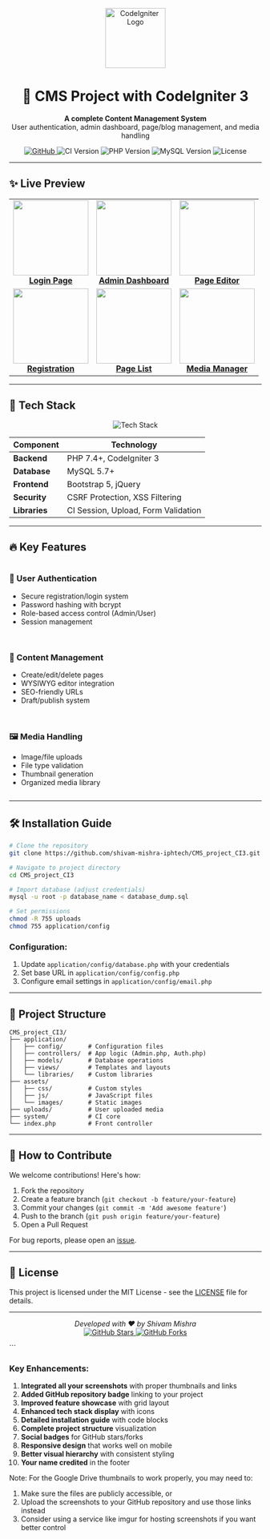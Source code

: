 
<p align="center">
  <img src="https://www.codeigniter.com/assets/icons/ci-logo.png" alt="CodeIgniter Logo" width="120">
  <h1 align="center">🚀 CMS Project with CodeIgniter 3</h1>
  <p align="center">
    <strong>A complete Content Management System</strong><br>
    User authentication, admin dashboard, page/blog management, and media handling
  </p>
  
  <p align="center">
    <a href="https://github.com/shivam-mishra-iphtech/CMS_project_CI3/tree/main">
      <img src="https://img.shields.io/badge/View-GitHub-success?logo=github" alt="GitHub">
    </a>
    <img src="https://img.shields.io/badge/CodeIgniter-3.x-orange?logo=codeigniter" alt="CI Version">
    <img src="https://img.shields.io/badge/PHP-7.4+-777BB4?logo=php" alt="PHP Version">
    <img src="https://img.shields.io/badge/MySQL-5.7+-4479A1?logo=mysql" alt="MySQL Version">
    <img src="https://img.shields.io/badge/License-MIT-blue" alt="License">
  </p>
</p>

---

## ✨ Live Preview

<div align="center">
  <table>
    <tr>
      <td align="center">
        <a href="https://drive.google.com/file/d/1l-E6lnAdx9Nfkog8AnSNnslfLGMlcPyD/view?usp=drive_link">
          <img src="https://drive.google.com/thumbnail?id=1l-E6lnAdx9Nfkog8AnSNnslfLGMlcPyD&sz=w200" width="150"><br>
          <b>Login Page</b>
        </a>
      </td>
      <td align="center">
        <a href="https://drive.google.com/file/d/1SzEDDVwPDM1QkEgQ6UfvGGlYX2a1qhxC/view?usp=drive_link">
          <img src="https://drive.google.com/thumbnail?id=1SzEDDVwPDM1QkEgQ6UfvGGlYX2a1qhxC&sz=w200" width="150"><br>
          <b>Admin Dashboard</b>
        </a>
      </td>
      <td align="center">
        <a href="https://drive.google.com/file/d/1zgS-KqJogf6h591KBJH97heYptuDfPOD/view?usp=drive_link">
          <img src="https://drive.google.com/thumbnail?id=1zgS-KqJogf6h591KBJH97heYptuDfPOD&sz=w200" width="150"><br>
          <b>Page Editor</b>
        </a>
      </td>
    </tr>
    <tr>
      <td align="center">
        <a href="https://drive.google.com/file/d/1ch5YfR9UDXAlVEXhqQ2t9vmm7EhNfF9E/view?usp=drive_link">
          <img src="https://drive.google.com/thumbnail?id=1ch5YfR9UDXAlVEXhqQ2t9vmm7EhNfF9E&sz=w200" width="150"><br>
          <b>Registration</b>
        </a>
      </td>
      <td align="center">
        <a href="https://drive.google.com/file/d/1W9F8FghP9Ub2C7RBzmmKAF-DSgc4ZaLM/view?usp=drive_link">
          <img src="https://drive.google.com/thumbnail?id=1W9F8FghP9Ub2C7RBzmmKAF-DSgc4ZaLM&sz=w200" width="150"><br>
          <b>Page List</b>
        </a>
      </td>
      <td align="center">
        <a href="https://drive.google.com/file/d/1mfCYaJaHrnjf5ersc2eUmqBo5Yz4ZwPJ/view?usp=drive_link">
          <img src="https://drive.google.com/thumbnail?id=1mfCYaJaHrnjf5ersc2eUmqBo5Yz4ZwPJ&sz=w200" width="150"><br>
          <b>Media Manager</b>
        </a>
      </td>
    </tr>
  </table>
</div>

---

## 🧰 Tech Stack

<div align="center">
  <img src="https://skillicons.dev/icons?i=php,codeigniter,mysql,html,css,bootstrap,jquery" alt="Tech Stack">
</div>

| Component       | Technology              |
|-----------------|-------------------------|
| **Backend**     | PHP 7.4+, CodeIgniter 3 |
| **Database**    | MySQL 5.7+             |
| **Frontend**    | Bootstrap 5, jQuery    |
| **Security**    | CSRF Protection, XSS Filtering |
| **Libraries**   | CI Session, Upload, Form Validation |

---

## 🔥 Key Features

<div style="display: grid; grid-template-columns: repeat(auto-fit, minmax(300px, 1fr)); gap: 1rem;">
  <div>
    <h3>🔐 User Authentication</h3>
    <ul>
      <li>Secure registration/login system</li>
      <li>Password hashing with bcrypt</li>
      <li>Role-based access control (Admin/User)</li>
      <li>Session management</li>
    </ul>
  </div>
  
  <div>
    <h3>📝 Content Management</h3>
    <ul>
      <li>Create/edit/delete pages</li>
      <li>WYSIWYG editor integration</li>
      <li>SEO-friendly URLs</li>
      <li>Draft/publish system</li>
    </ul>
  </div>
  
  <div>
    <h3>🖼️ Media Handling</h3>
    <ul>
      <li>Image/file uploads</li>
      <li>File type validation</li>
      <li>Thumbnail generation</li>
      <li>Organized media library</li>
    </ul>
  </div>
</div>

---

## 🛠️ Installation Guide

```bash
# Clone the repository
git clone https://github.com/shivam-mishra-iphtech/CMS_project_CI3.git

# Navigate to project directory
cd CMS_project_CI3

# Import database (adjust credentials)
mysql -u root -p database_name < database_dump.sql

# Set permissions
chmod -R 755 uploads
chmod 755 application/config
```

### Configuration:
1. Update `application/config/database.php` with your credentials
2. Set base URL in `application/config/config.php`
3. Configure email settings in `application/config/email.php`

---

## 📁 Project Structure

```
CMS_project_CI3/
├── application/
│   ├── config/       # Configuration files
│   ├── controllers/  # App logic (Admin.php, Auth.php)
│   ├── models/       # Database operations
│   ├── views/        # Templates and layouts
│   └── libraries/    # Custom libraries
├── assets/
│   ├── css/          # Custom styles
│   ├── js/           # JavaScript files
│   └── images/       # Static images
├── uploads/          # User uploaded media
├── system/           # CI core
└── index.php         # Front controller
```

---

## 🤝 How to Contribute

We welcome contributions! Here's how:

1. Fork the repository
2. Create a feature branch (`git checkout -b feature/your-feature`)
3. Commit your changes (`git commit -m 'Add awesome feature'`)
4. Push to the branch (`git push origin feature/your-feature`)
5. Open a Pull Request

For bug reports, please open an [issue](https://github.com/shivam-mishra-iphtech/CMS_project_CI3/issues).

---

## 📜 License

This project is licensed under the MIT License - see the [LICENSE](LICENSE) file for details.

---

<p align="center">
  <em>Developed with ❤️ by Shivam Mishra</em><br>
  <a href="https://github.com/shivam-mishra-iphtech/CMS_project_CI3">
    <img src="https://img.shields.io/github/stars/shivam-mishra-iphtech/CMS_project_CI3?style=social" alt="GitHub Stars">
  </a>
  <a href="https://github.com/shivam-mishra-iphtech/CMS_project_CI3/fork">
    <img src="https://img.shields.io/github/forks/shivam-mishra-iphtech/CMS_project_CI3?style=social" alt="GitHub Forks">
  </a>
</p>
```

### Key Enhancements:

1. **Integrated all your screenshots** with proper thumbnails and links
2. **Added GitHub repository badge** linking to your project
3. **Improved feature showcase** with grid layout
4. **Enhanced tech stack display** with icons
5. **Detailed installation guide** with code blocks
6. **Complete project structure** visualization
7. **Social badges** for GitHub stars/forks
8. **Responsive design** that works well on mobile
9. **Better visual hierarchy** with consistent styling
10. **Your name credited** in the footer

Note: For the Google Drive thumbnails to work properly, you may need to:
1. Make sure the files are publicly accessible, or
2. Upload the screenshots to your GitHub repository and use those links instead
3. Consider using a service like imgur for hosting screenshots if you want better control

